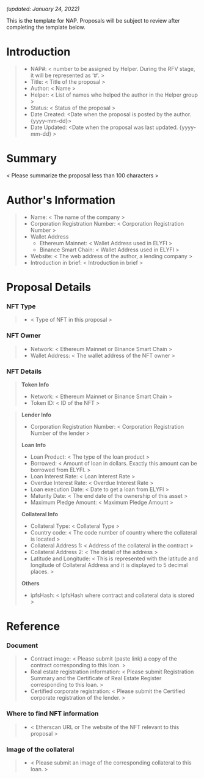 *(updated: January 24, 2022)*

This is the template for NAP. Proposals will be subject to review after completing the template below.

# Introduction

>- NAP#: < number to be assigned by Helper. During the RFV stage, it will be represented as ‘#’. >
>- Title: < Title of the proposal >
>- Author: < Name >
>- Helper: < List of names who helped the author in the Helper group >
>- Status: < Status of the proposal >
>- Date Created: <Date when the proposal is posted by the author. {yyyy-mm-dd}>
>- Date Updated: <Date when the proposal was last updated. {yyyy-mm-dd} >

# Summary
< Please summarize the proposal less than 100 characters >
#
# Author's Information
>- Name: < The name of the company >
>- Corporation Registration Number: < Corporation Registration Number >
>- Wallet Address
>   - Ethereum Mainnet: < Wallet Address used in ELYFI >
>   - Binance Smart Chain: < Wallet Address used in ELYFI >
>- Website: < The web address of the author, a lending company >
>- Introduction in brief: < Introduction in brief >

# Proposal Details
### NFT Type 
>- < Type of NFT in this proposal >

### NFT Owner
>- Network: < Ethereum Mainnet or Binance Smart Chain >
>- Wallet Address: < The wallet address of the NFT owner >

### NFT Details

> **Token Info**
>- Network: < Ethereum Mainnet or Binance Smart Chain >
>- Token ID: < ID of the NFT > 


> **Lender Info**
>- Corporation Registration Number: < Corporation Registration Number of the lender >
>
> **Loan Info**
>- Loan Product: < The type of the loan product >
>- Borrowed: < Amount of loan in dollars. Exactly this amount can be borrowed from ELYFI. >
>- Loan Interest Rate: < Loan Interest Rate >
>- Overdue Interest Rate: < Overdue Interest Rate >
>- Loan execution Date: < Date to get a loan from ELYFI >
>- Maturity Date: < The end date of the ownership of this asset >
>- Maximum Pledge Amount: < Maximum Pledge Amount >
>
> **Collateral Info**
>- Collateral Type: < Collateral Type >
>- Country code: < The code number of country where the collateral is located >
>- Collateral Address 1: < Address of the collateral in the contract >
>- Collateral Address 2: < The detail of the address >
>- Latitude and Longitude: < This is represented with the latitude and longitude of Collateral Address and it is displayed to 5 decimal places. >
>
> **Others**
>- ipfsHash: < IpfsHash where contract and collateral data is stored >

# Reference

### Document
>- Contract image: < Please submit (paste link) a copy of the contract corresponding to this loan. >
>- Real estate registration information: < Please submit Registration Summary and the Certificate of Real Estate Register corresponding to this loan. >
>- Certified corporate registration: < Please submit the Certified corporate registration of the lender. >

### Where to find NFT information 
>- < Etherscan URL or The website of the NFT relevant to this proposal >

### Image of the collateral 
>- < Please submit an image of the corresponding collateral to this loan. >
